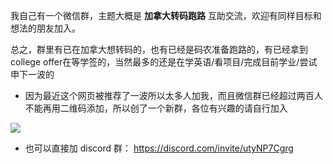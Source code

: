 我自己有一个微信群，主题大概是 **加拿大转码跑路** 互助交流，欢迎有同样目标和想法的朋友加入。

总之，群里有已在加拿大想转码的，也有已经是码农准备跑路的，有已经拿到college offer在等学签的，当然最多的还是在学英语/看项目/完成目前学业/尝试申下一波的

- 因为最近这个网页被推荐了一波所以太多人加我，而且微信群已经超过两百人不能再用二维码添加，所以创了一个新群，各位有兴趣的请自行加入

![](https://picture-guan.oss-cn-hangzhou.aliyuncs.com/IMG_6123.jpeg)
- 也可以直接加 discord 群： https://discord.com/invite/utyNP7Cgrg